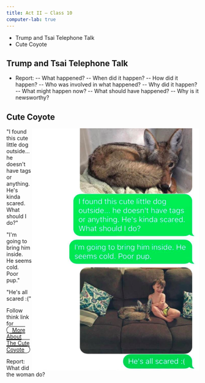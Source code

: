 ```yaml
---
title: Act II — Class 10
computer-lab: true
---
```


- Trump and Tsai Telephone Talk
- Cute Coyote

## Trump and Tsai Telephone Talk

- Report:
-- What happened?
-- When did it happen?
-- How did it happen?
-- Who was involved in what happened?
-- Why did it happen?
-- What might happen now?
-- What should have happened?
-- Why is it newsworthy?

## Cute Coyote


<img src="/assets/blog/Act-II/2016-12-05-screenshot-1.png" style="float: right;">


"I found this cute little dog outside...  
he doesn't have tags or anything.  
He's kinda scared. What should I do?"

"I'm going to bring him inside.  
He seems cold. Poor pup."

"He's all scared :("

Follow think link for  
<span style="border: solid 0.1em; border-radius: 1em; padding-left: 1em; padding-right: 1em;">
[More About The Cute Coyote](http://mashable.com/2016/12/02/woman-adopts-coyote-prank/?utm_cid=mash-com-fb-main-link#5k0v9b13A5q7)
</span>

Report:  
What did the woman do?





